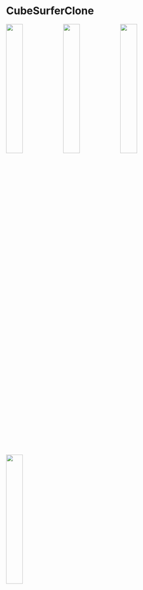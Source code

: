 # CubeSurferClone



<img src="https://user-images.githubusercontent.com/14277702/122270716-47111080-cee7-11eb-8a48-17da1243293f.jpg" width="30%" height="30%"> <img src="https://user-images.githubusercontent.com/14277702/122270733-4c6e5b00-cee7-11eb-99ef-6b9acad311d8.jpg" width="30%" height="30%"> <img src="https://user-images.githubusercontent.com/14277702/122270758-52643c00-cee7-11eb-87ce-4104245da6d6.jpg" width="30%" height="30%"> <img src="https://user-images.githubusercontent.com/14277702/122270885-79227280-cee7-11eb-97e0-13eb80d50e3e.jpg" width="30%" height="30%">
